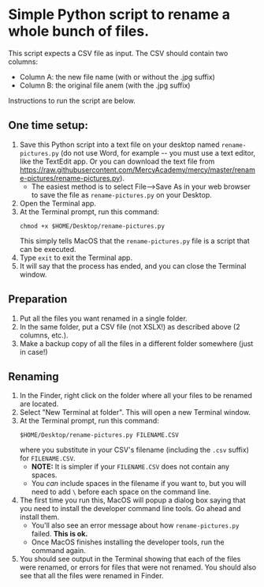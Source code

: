 # Simple Python script to rename a whole bunch of files.

This script expects a CSV file as input.  The CSV should contain two columns:

* Column A: the new file name (with or without the .jpg suffix)
* Column B: the original file anem (with the .jpg suffix)

Instructions to run the script are below.

## One time setup:

1. Save this Python script into a text file on your desktop named
   `rename-pictures.py` (do not use Word, for example -- you must use
   a text editor, like the TextEdit app.  Or you can download the text
   file from
   https://raw.githubusercontent.com/MercyAcademy/mercy/master/rename-pictures/rename-pictures.py).
   * The easiest method is to select File-->Save As in your web
     browser to save the file as `rename-pictures.py` on your Desktop.
1. Open the Terminal app.
1. At the Terminal prompt, run this command:
   ```
   chmod +x $HOME/Desktop/rename-pictures.py
   ```
   This simply tells MacOS that the `rename-pictures.py` file is a script that can be executed.
1. Type `exit` to exit the Terminal app.
1. It will say that the process has ended, and you can close the
   Terminal window.

## Preparation

1. Put all the files you want renamed in a single folder.
2. In the same folder, put a CSV file (not XSLX!) as described above (2 columns, etc.).
3. Make a backup copy of all the files in a different folder somewhere (just in case!)

## Renaming

1. In the Finder, right click on the folder where all your files to be renamed are located.
1. Select "New Terminal at folder".  This will open a new Terminal
   window.
1. At the Terminal prompt, run this command:
   ```
   $HOME/Desktop/rename-pictures.py FILENAME.CSV
   ```
   where you substitute in your CSV's filename (including the `.csv`
   suffix) for `FILENAME.CSV`.
   * **NOTE:** It is simpler if your `FILENAME.CSV` does not contain
     any spaces.
   * You *can* include spaces in the filename if you want to, but you
     will need to add `\` before each space on the command line.
1. The first time you run this, MacOS will popup a dialog box saying
   that you need to install the developer command line tools.  Go
   ahead and install them.
   * You'll also see an error message about how `rename-pictures.py`
     failed.  **This is ok.**
   * Once MacOS finishes installing the developer tools, run the
     command again.
1. You should see output in the Terminal showing that each of the
   files were renamed, or errors for files that were not renamed.  You
   should also see that all the files were renamed in Finder.

